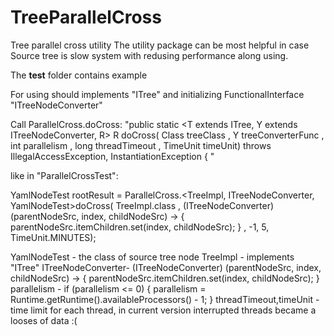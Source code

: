 # TreeParallelCross
Tree parallel cross utility
The utility package can be most helpful in case Source tree is slow system with redusing performance along using.

The <b>test</b> folder contains example

For using should implements "ITree" and initializing FunctionalInterface "ITreeNodeConverter"

Call ParallelCross.doCross:
"public static <T extends ITree, Y extends ITreeNodeConverter, R> R doCross(
            Class<T> treeClass
            , Y treeConverterFunc
            , int parallelism
            , long threadTimeout
            , TimeUnit timeUnit) throws IllegalAccessException, InstantiationException {
" 

like in "ParallelCrossTest":

YamlNodeTest rootResult = ParallelCross.<TreeImpl, ITreeNodeConverter, YamlNodeTest>doCross(
                    TreeImpl.class
                    , (ITreeNodeConverter<YamlNodeTest>) (parentNodeSrc, index, childNodeSrc) -> {
                        parentNodeSrc.itemChildren.set(index, childNodeSrc);
                    }
                    , -1, 5, TimeUnit.MINUTES);
                    
YamlNodeTest - the class of source tree node
TreeImpl - implements "ITree"
ITreeNodeConverter- (ITreeNodeConverter<YamlNodeTest>) (parentNodeSrc, index, childNodeSrc) -> {
                        parentNodeSrc.itemChildren.set(index, childNodeSrc);
                    }
parallelism - if (parallelism <= 0) {
            parallelism = Runtime.getRuntime().availableProcessors() - 1;
        }
threadTimeout,timeUnit - time limit for each thread, in current version interrupted threads became a looses of data :(
